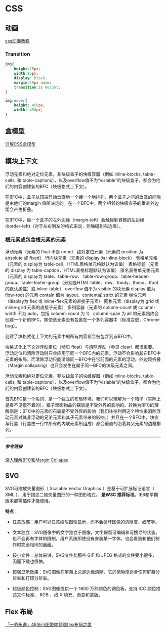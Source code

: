 # CSS

## 动画

[css动画教程](http://www.ruanyifeng.com/blog/2014/02/css_transition_and_animation.html)

### Transition

```css
img{
    height:15px;
    width:15px;
    display: block;
    margin:15px auto;
    transition:1s height;    
}

img:hover{
    height: 450px;
    width: 450px;
}
```

## 盒模型

[详解CSS盒模型](http://web.jobbole.com/84092/)

## 模块上下文

浮动元素和绝对定位元素，非块级盒子的块级容器（例如 inline-blocks, table-cells, 和 table-captions），以及overflow值不为“visiable”的块级盒子，都会为他们的内容创建新的BFC（块级格式上下文）。

在BFC中，盒子从顶端开始垂直地一个接一个地排列，两个盒子之间的垂直的间隙是由他们的margin 值所决定的。在一个BFC中，两个相邻的块级盒子的垂直外边距会产生折叠。

在BFC中，每一个盒子的左外边缘（margin-left）会触碰到容器的左边缘(border-left)（对于从右到左的格式来说，则触碰到右边缘）。

### 根元素或包含根元素的元素

浮动元素（元素的 float 不是 none）
绝对定位元素（元素的 position 为 absolute 或 fixed）
行内块元素（元素的 display 为 inline-block）
表格单元格（元素的 display为 table-cell，HTML表格单元格默认为该值）
表格标题（元素的 display 为 table-caption，HTML表格标题默认为该值）
匿名表格单元格元素（元素的 display为 table、table-row、 table-row-group、table-header-group、table-footer-group（分别是HTML table、row、tbody、thead、tfoot的默认属性）或 inline-table）
overflow 值不为 visible 的块元素
display 值为 flow-root 的元素
contain 值为 layout、content或 strict 的元素
弹性元素（display为 flex 或 inline-flex元素的直接子元素）
网格元素（display为 grid 或 inline-grid 元素的直接子元素）
多列容器（元素的 column-count 或 column-width 不为 auto，包括 column-count 为 1）
column-span 为 all 的元素始终会创建一个新的BFC，即使该元素没有包裹在一个多列容器中（标准变更，Chrome bug）。

创建了块格式化上下文的元素中的所有内容都会被包含到该BFC中。

块格式化上下文对浮动定位（参见 float）与清除浮动（参见 clear）都很重要。浮动定位和清除浮动时只会应用于同一个BFC内的元素。浮动不会影响其它BFC中元素的布局，而清除浮动只能清除同一BFC中在它前面的元素的浮动。外边距折叠（Margin collapsing）也只会发生在属于同一BFC的块级元素之间。

浮动元素和绝对定位元素，非块级盒子的块级容器（例如 inline-blocks, table-cells, 和 table-captions），以及overflow值不为“visiable”的块级盒子，都会为他们的内容创建新的BFC（块级格式上下文）。

首先BFC是一个名词，是一个独立的布局环境，我们可以理解为一个箱子（实际上是看不见摸不着的），箱子里面物品的摆放是不受外界的影响的。转换为BFC的理解则是：BFC中的元素的布局是不受外界的影响（我们往往利用这个特性来消除浮动元素对其非浮动的兄弟元素和其子元素带来的影响。）并且在一个BFC中，块盒与行盒（行盒由一行中所有的内联元素所组成）都会垂直的沿着其父元素的边框排列。


*****

##### 参考链接

[深入理解BFC和Margin Collapse](https://www.w3cplus.com/css/understanding-bfc-and-margin-collapse.html)

## SVG

SVG可缩放矢量图形（ Scalable Vector Graphics ）是基于可扩展标记语言（ XML ），用于描述二维矢量图形的一种图形格式。 **是W3C 推荐标准**。IE8和早期版本都需插件才能使用。

**特点**：

- 任意放缩：用户可以任意缩放图像显示，而不会破坏图像的清晰度、细节等。

- 文本独立：SVG图像中的文字独立于图像，文字保留可编辑和可搜寻的状态。也不会再有字体的限制，用户系统即使没有安装某一字体，也会看到和他们制作时完全相同的画面。

- 较小文件：总体来讲，SVG文件比那些 GIF 和 JPEG 格式的文件要小很多，因而下载也很快。

- 超强显示效果：SVG图像在屏幕上总是边缘清晰，它的清晰度适合任何屏幕分辨率和打印分辨率。

- 超级颜色控制：SVG图像提供一个 1600 万种颜色的调色板，支持 ICC 颜色描述文件标准、 RGB 、线 X 填充、渐变和蒙版。

## Flex 布局

[「一劳永逸」48张小图带你领略flex布局之美](https://juejin.cn/post/6866914148387651592)

